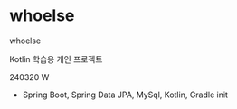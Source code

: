 # whoelse
whoelse

Kotlin 학습용 개인 프로젝트

240320 W
- Spring Boot, Spring Data JPA, MySql, Kotlin, Gradle init
